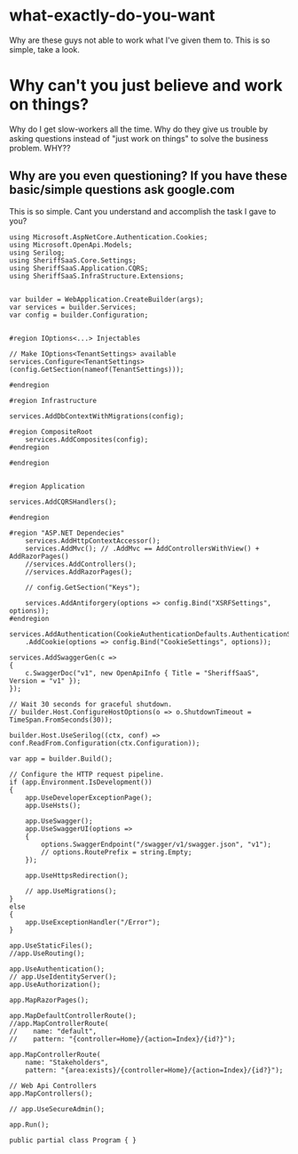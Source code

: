 # what-exactly-do-you-want
Why are these guys not able to work what I've given them to.  This is so simple, take a look.

# Why can't you just believe and work on things?
Why do I get slow-workers all the time.  Why do they give us trouble by asking questions instead of "just work on things" to solve the business problem. WHY??

## Why are you even questioning?  If you have these basic/simple questions ask google.com

This is so simple.  Cant you understand and accomplish the task I gave to you?
```
using Microsoft.AspNetCore.Authentication.Cookies;
using Microsoft.OpenApi.Models;
using Serilog;
using SheriffSaaS.Core.Settings;
using SheriffSaaS.Application.CQRS;
using SheriffSaaS.InfraStructure.Extensions;


var builder = WebApplication.CreateBuilder(args);
var services = builder.Services;
var config = builder.Configuration;


#region IOptions<...> Injectables

// Make IOptions<TenantSettings> available
services.Configure<TenantSettings>(config.GetSection(nameof(TenantSettings)));

#endregion

#region Infrastructure

services.AddDbContextWithMigrations(config);

#region CompositeRoot
    services.AddComposites(config);
#endregion

#endregion


#region Application

services.AddCQRSHandlers();

#endregion

#region "ASP.NET Dependecies"
    services.AddHttpContextAccessor();
    services.AddMvc(); // .AddMvc == AddControllersWithView() + AddRazorPages()
    //services.AddControllers();
    //services.AddRazorPages();

    // config.GetSection("Keys");

    services.AddAntiforgery(options => config.Bind("XSRFSettings", options));
#endregion

services.AddAuthentication(CookieAuthenticationDefaults.AuthenticationScheme)
    .AddCookie(options => config.Bind("CookieSettings", options));

services.AddSwaggerGen(c =>
{
    c.SwaggerDoc("v1", new OpenApiInfo { Title = "SheriffSaaS", Version = "v1" });
});

// Wait 30 seconds for graceful shutdown.
// builder.Host.ConfigureHostOptions(o => o.ShutdownTimeout = TimeSpan.FromSeconds(30));

builder.Host.UseSerilog((ctx, conf) => conf.ReadFrom.Configuration(ctx.Configuration));

var app = builder.Build();

// Configure the HTTP request pipeline.
if (app.Environment.IsDevelopment())
{
    app.UseDeveloperExceptionPage();
    app.UseHsts();

    app.UseSwagger();
    app.UseSwaggerUI(options =>
    {
        options.SwaggerEndpoint("/swagger/v1/swagger.json", "v1");
        // options.RoutePrefix = string.Empty;
    });

    app.UseHttpsRedirection();

    // app.UseMigrations();
}
else
{
    app.UseExceptionHandler("/Error");
}

app.UseStaticFiles();
//app.UseRouting();

app.UseAuthentication();
// app.UseIdentityServer();
app.UseAuthorization();

app.MapRazorPages();

app.MapDefaultControllerRoute();
//app.MapControllerRoute(
//    name: "default",
//    pattern: "{controller=Home}/{action=Index}/{id?}");

app.MapControllerRoute(
    name: "Stakeholders",
    pattern: "{area:exists}/{controller=Home}/{action=Index}/{id?}");

// Web Api Controllers
app.MapControllers();

// app.UseSecureAdmin();

app.Run();

public partial class Program { }
```

